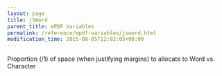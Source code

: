 ```yaml
---
layout: page
title: jSWord
parent_title: mPDF Variables
permalink: /reference/mpdf-variables/jsword.html
modification_time: 2015-08-05T12:02:05+00:00
---
```




<p>Proportion (/1) of space (when justifying margins) to allocate to Word vs. Character</p>
